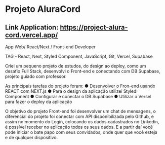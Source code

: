 # Projeto AluraCord

## Link Application: https://project-alura-cord.vercel.app/

App Web/ React/Next / Front-end Developer

TAG - React, Next, Styled Component, JavaScript, Git, Vercel, Supabase

Criei um pequeno projeto de estudos, do design ao deploy, como um desafio Full Stack,
desenvolvi o Front-end e conectando com DB Supabase, projeto guiado com professor.

As principais tarefas do projeto foram:
● Desenvolver o Fron-end usando REACT com NEXT.js
● Para o design da aplicação utilizei Styled Component
● Configurar e conectar o DB Supabase
● Utilizar o Versel para fazer o deploy da aplicação

O objetivo do projeto Front-end foi desenvolver um chat de mensagens, o diferencial do projeto
foi conectar com API disponibilizada pelo Github, e assim no momento do Login, colocando os
dados cadastrados no Linkedin, é possível receber no aplicação todos os seus dados. E a partir
daí você pode iniciar o bate papo com seus convidados, onde quer que você esteja e de
qualquer dispositivo.
